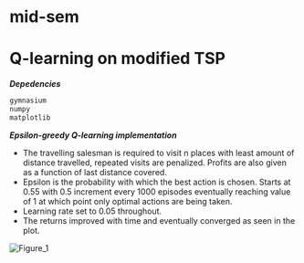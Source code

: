 # mid-sem
# **Q-learning on modified TSP** 

***Depedencies***
```bash
gymnasium
numpy
matplotlib
```
***Epsilon-greedy Q-learning implementation***

- The travelling salesman is required to visit n places with least amount of distance travelled, repeated visits are penalized. Profits are also given as a function of last distance covered.
- Epsilon is the probability with which the best action is chosen. Starts at 0.55 with 0.5 increment every 1000 episodes eventually reaching value of 1 at which point only optimal actions are being taken.
- Learning rate set to 0.05 throughout.
- The returns improved with time and eventually converged as seen in the plot.


![Figure_1](https://github.com/user-attachments/assets/5cb04992-6c33-4ee2-8abd-791936a9d6fe)
